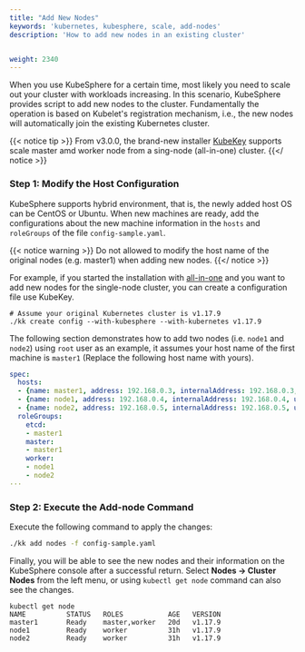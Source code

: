 ```yaml
---
title: "Add New Nodes"
keywords: 'kubernetes, kubesphere, scale, add-nodes'
description: 'How to add new nodes in an existing cluster'


weight: 2340
---
```


When you use KubeSphere for a certain time, most likely you need to scale out your cluster with workloads increasing. In this scenario, KubeSphere provides script to add new nodes to the cluster. Fundamentally the operation is based on Kubelet's registration mechanism, i.e., the new nodes will automatically join the existing Kubernetes cluster.

{{< notice tip >}}
From v3.0.0, the brand-new installer [KubeKey](https://github.com/kubesphere/kubekey) supports scale master amd worker node from a sing-node (all-in-one) cluster.
{{</ notice >}}

### Step 1: Modify the Host Configuration

KubeSphere supports hybrid environment, that is, the newly added host OS can be CentOS or Ubuntu. When new machines are ready, add the configurations about the new machine information in the `hosts` and `roleGroups` of the file `config-sample.yaml`.

{{< notice warning >}}
Do not allowed to modify the host name of the original nodes (e.g. master1) when adding new nodes.
{{</ notice >}}

For example, if you started the installation with [all-in-one](../../quick-start/all-in-one-on-linux) and you want to add new nodes for the single-node cluster, you can create a configuration file use KubeKey.

```
# Assume your original Kubernetes cluster is v1.17.9
./kk create config --with-kubesphere --with-kubernetes v1.17.9
```

The following section demonstrates how to add two nodes (i.e. `node1` and `node2`) using `root` user as an example, it assumes your host name of the first machine is `master1` (Replace the following host name with yours).

```yaml
spec:
  hosts:
  - {name: master1, address: 192.168.0.3, internalAddress: 192.168.0.3, user: root, password: Qcloud@123}
  - {name: node1, address: 192.168.0.4, internalAddress: 192.168.0.4, user: root, password: Qcloud@123}
  - {name: node2, address: 192.168.0.5, internalAddress: 192.168.0.5, user: root, password: Qcloud@123}
  roleGroups:
    etcd:
    - master1
    master:
    - master1
    worker:
    - node1
    - node2
···
```

### Step 2: Execute the Add-node Command

Execute the following command to apply the changes:

```bash
./kk add nodes -f config-sample.yaml
```

Finally, you will be able to see the new nodes and their information on the KubeSphere console after a successful return. Select **Nodes → Cluster Nodes** from the left menu, or using `kubectl get node` command can also see the changes.

```
kubectl get node
NAME          STATUS   ROLES           AGE   VERSION
master1       Ready    master,worker   20d   v1.17.9
node1         Ready    worker          31h   v1.17.9
node2         Ready    worker          31h   v1.17.9
```
